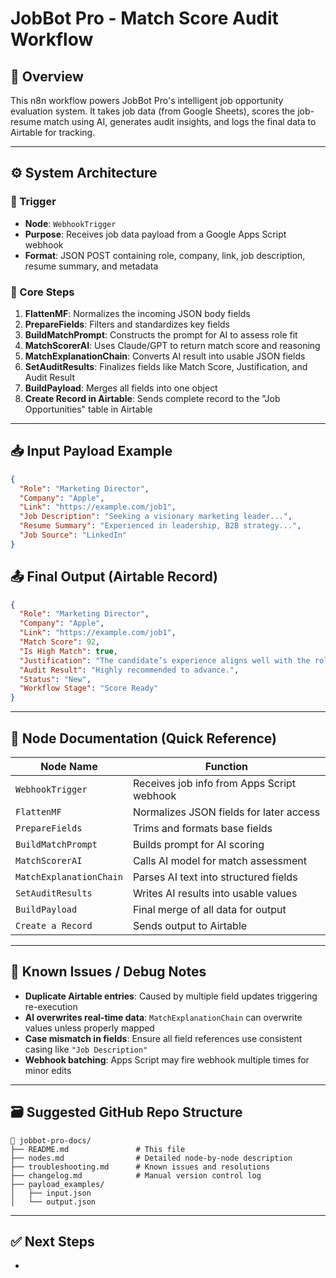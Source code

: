 # JobBot Pro - Match Score Audit Workflow

## 🧠 Overview

This n8n workflow powers JobBot Pro's intelligent job opportunity evaluation system. It takes job data (from Google Sheets), scores the job-resume match using AI, generates audit insights, and logs the final data to Airtable for tracking.

---

## ⚙️ System Architecture

### 🔹 Trigger

- **Node**: `WebhookTrigger`
- **Purpose**: Receives job data payload from a Google Apps Script webhook
- **Format**: JSON POST containing role, company, link, job description, resume summary, and metadata

### 🔹 Core Steps

1. **FlattenMF**: Normalizes the incoming JSON body fields
2. **PrepareFields**: Filters and standardizes key fields
3. **BuildMatchPrompt**: Constructs the prompt for AI to assess role fit
4. **MatchScorerAI**: Uses Claude/GPT to return match score and reasoning
5. **MatchExplanationChain**: Converts AI result into usable JSON fields
6. **SetAuditResults**: Finalizes fields like Match Score, Justification, and Audit Result
7. **BuildPayload**: Merges all fields into one object
8. **Create Record in Airtable**: Sends complete record to the "Job Opportunities" table in Airtable

---

## 📥 Input Payload Example

```json
{
  "Role": "Marketing Director",
  "Company": "Apple",
  "Link": "https://example.com/job1",
  "Job Description": "Seeking a visionary marketing leader...",
  "Resume Summary": "Experienced in leadership, B2B strategy...",
  "Job Source": "LinkedIn"
}
```

## 📤 Final Output (Airtable Record)

```json
{
  "Role": "Marketing Director",
  "Company": "Apple",
  "Link": "https://example.com/job1",
  "Match Score": 92,
  "Is High Match": true,
  "Justification": "The candidate’s experience aligns well with the role requirements.",
  "Audit Result": "Highly recommended to advance.",
  "Status": "New",
  "Workflow Stage": "Score Ready"
}
```

---

## 🧩 Node Documentation (Quick Reference)

| Node Name               | Function                                   |
| ----------------------- | ------------------------------------------ |
| `WebhookTrigger`        | Receives job info from Apps Script webhook |
| `FlattenMF`             | Normalizes JSON fields for later access    |
| `PrepareFields`         | Trims and formats base fields              |
| `BuildMatchPrompt`      | Builds prompt for AI scoring               |
| `MatchScorerAI`         | Calls AI model for match assessment        |
| `MatchExplanationChain` | Parses AI text into structured fields      |
| `SetAuditResults`       | Writes AI results into usable values       |
| `BuildPayload`          | Final merge of all data for output         |
| `Create a Record`       | Sends output to Airtable                   |

---

## 🐛 Known Issues / Debug Notes

- **Duplicate Airtable entries**: Caused by multiple field updates triggering re-execution
- **AI overwrites real-time data**: `MatchExplanationChain` can overwrite values unless properly mapped
- **Case mismatch in fields**: Ensure all field references use consistent casing like `"Job Description"`
- **Webhook batching**: Apps Script may fire webhook multiple times for minor edits

---

## 🗃 Suggested GitHub Repo Structure

```
📁 jobbot-pro-docs/
├── README.md               # This file
├── nodes.md                # Detailed node-by-node description
├── troubleshooting.md      # Known issues and resolutions
├── changelog.md            # Manual version control log
├── payload_examples/
│   ├── input.json
│   └── output.json
```

---

## ✅ Next Steps

-

